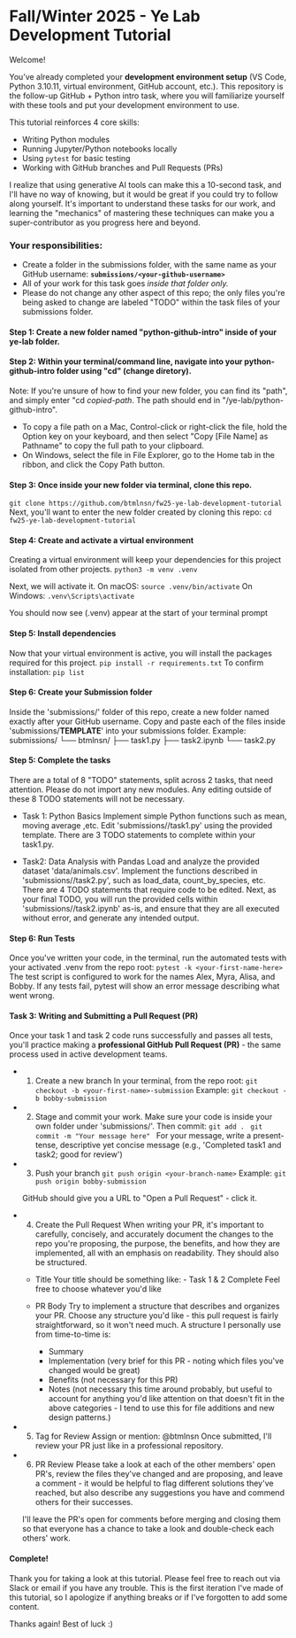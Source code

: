 # Fall/Winter 2025 - Ye Lab Development Tutorial

Welcome!

You’ve already completed your **development environment setup** (VS Code, Python 3.10.11, virtual environment, GitHub account, etc.). This repository is the follow-up GitHub + Python intro task, where you will familiarize yourself with these tools and put your development environment to use.

This tutorial reinforces 4 core skills:
 - Writing Python modules
 - Running Jupyter/Python notebooks locally
 - Using `pytest` for basic testing
 - Working with GitHub branches and Pull Requests (PRs)

I realize that using generative AI tools can make this a 10-second task, and I'll have no way of knowing, but it would be great if you could try to follow along yourself. It's important to understand these tasks for our work, and learning the "mechanics" of mastering these techniques can make you a super-contributor as you progress here and beyond.


 ### Your responsibilities:
 - Create a folder in the submissions folder, with the same name as your GitHub username: **`submissions/<your-github-username>`**
 - All of your work for this task goes *inside that folder only.*
 - Please do not change any other aspect of this repo; the only files you're being asked to change are labeled "TODO" within the task files of your submissions folder.
 
#### Step 1: Create a new folder named "python-github-intro" inside of your **ye-lab** folder.


#### Step 2: Within your terminal/command line, navigate into your python-github-intro folder using "cd" (change diretory). 
Note: If you're unsure of how to find your new folder, you can find its "path", and simply enter "cd *copied-path*. The path should end in "/ye-lab/python-github-intro".
- To copy a file path on a Mac, Control-click or right-click the file, hold the Option key on your keyboard, and then select "Copy [File Name] as Pathname" to copy the full path to your clipboard. 
- On Windows, select the file in File Explorer, go to the Home tab in the ribbon, and click the Copy Path button.


#### Step 3: Once inside your new folder via terminal, clone this repo.
`git clone https://github.com/btmlnsn/fw25-ye-lab-development-tutorial`
Next, you'll want to enter the new folder created by cloning this repo:
`cd fw25-ye-lab-development-tutorial`


#### Step 4: Create and activate a virtual environment
Creating a virtual environment will keep your dependencies for this project isolated from other projects.
`python3 -m venv .venv`

Next, we will activate it.
On macOS: `source .venv/bin/activate`
On Windows: `.venv\Scripts\activate`

You should now see (.venv) appear at the start of your terminal prompt


#### Step 5: Install dependencies
Now that your virtual environment is active, you will install the packages required for this project.
`pip install -r requirements.txt`
To confirm installation: `pip list`


#### Step 6: Create your Submission folder
Inside the 'submissions/' folder of this repo, create a new folder named exactly after your GitHub username. Copy and paste each of the files inside 'submissions/__TEMPLATE__' into your submissions folder.
Example:
    submissions/
    └── btmlnsn/
        ├── task1.py
        ├── task2.ipynb
        └── task2.py


#### Step 5: Complete the tasks
There are a total of 8 "TODO" statements, split across 2 tasks, that need attention. Please do not import any new modules. Any editing outside of these 8 TODO statements will not be necessary.
- Task 1: Python Basics
    Implement simple Python functions such as mean, moving average ,etc.
    Edit 'submissions/<your-github-username>/task1.py' using the provided template. There are 3 TODO statements to complete within your task1.py.

- Task2: Data Analysis with Pandas
    Load and analyze the provided dataset 'data/animals.csv'.
    Implement the functions described in 'submissions/<your-github-username>/task2.py', such as load_data, count_by_species, etc. There are 4 TODO statements that require code to be edited.
    Next, as your final TODO, you will run the provided cells within 'submissions/<your-github-username>/task2.ipynb' as-is, and ensure that they are all executed without error, and generate any intended output.


#### Step 6: Run Tests
Once you've written your code, in the terminal, run the automated tests with your activated .venv from the repo root:
`pytest -k <your-first-name-here>`
The test script is configured to work for the names Alex, Myra, Alisa, and Bobby.
If any tests fail, pytest will show an error message describing what went wrong.


#### Task 3: Writing and Submitting a Pull Request (PR)
Once your task 1 and task 2 code runs successfully and passes all tests, you'll practice making a **professional GitHub Pull Request (PR)** - the same process used in active development teams.

- 1. Create a new branch
    In your terminal, from the repo root:
   ```git checkout -b <your-first-name>-submission```
    Example:
    ```git checkout -b bobby-submission```

- 2. Stage and commit your work.
    Make sure your code is inside your own folder under 'submissions/'.
    Then commit:
    ```git add . ```
    ```git commit -m "Your message here" ```
    For your message, write a present-tense, descriptive yet concise message (e.g., 'Completed task1 and task2; good for review')

- 3. Push your branch
    ```git push origin <your-branch-name>```
    Example:
    ```git push origin bobby-submission```

    GitHub should give you a URL to "Open a Pull Request" - click it.

- 4. Create the Pull Request
    When writing your PR, it's important to carefully, concisely, and accurately document the changes to the repo you're proposing, the purpose, the benefits, and how they are implemented, all with an emphasis on readability. They should also be structured.

    - Title
        Your title should be something like:
        <Your-Name> - Task 1 & 2 Complete
        Feel free to choose whatever you'd like

    - PR Body
    Try to implement a structure that describes and organizes your PR. Choose any structure you'd like - this pull request is fairly straightforward, so it won't need much. A structure I personally use from time-to-time is:
        - Summary
        - Implementation (very brief for this PR - noting which files you've changed would be great)
        - Benefits (not necessary for this PR)
        - Notes (not necessary this time around probably, but useful to account for anything you'd like attention on that doesn't fit in the above categories - I tend to use this for file additions and new design patterns.)

- 5. Tag for Review
    Assign or mention: @btmlnsn
    Once submitted, I'll review your PR just like in a professional repository.

- 6. PR Review
    Please take a look at each of the other members' open PR's, review the files they've changed and are proposing, and leave a comment - it would be helpful to flag different solutions they've reached, but also describe any suggestions you have and commend others for their successes.

    I'll leave the PR's open for comments before merging and closing them so that everyone has a chance to take a look and double-check each others' work.

#### Complete!

Thank you for taking a look at this tutorial. Please feel free to reach out via Slack or email if you have any trouble. This is the first iteration I've made of this tutorial, so I apologize if anything breaks or if I've forgotten to add some content. 

Thanks again! Best of luck :)